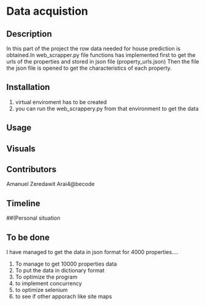 # Data acquistion
## Description

In this part of the project the row data  needed for house prediction is obtained.In web_scrapper.py 
file functions has implemented first to get the  urls of the properties and stored in json file (property_urls.json)
Then the file the json file is opened to get the characteristics of each property.
 
 
## Installation
1. virtual enviroment has to be created
2. you can run the web_scrappery.py from that environment to get the data
## Usage


## Visuals

## Contributors
Amanuel Zeredawit
Arai4@becode

## Timeline
##(Personal situation
## To be done
I have managed to get the data in json format for  4000 properties.... 
1. To manage to get 10000 properties data
2. To put the data in dictionary format
3. To optimize the program
  1. to implement concurrency
  2. to optimize selenium
  3. to see if other apporach like site maps